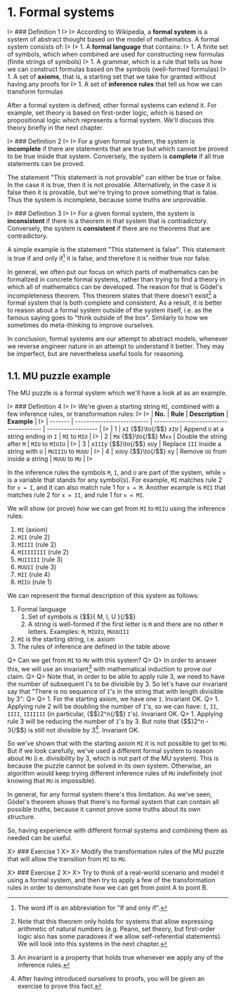 # 1. Formal systems

I> ### Definition 1
I>
I> According to Wikipedia, a **formal system** is a system of abstract thought based on the model of mathematics. A formal system consists of:
I>
I> 1. A **formal language** that contains:
I>     1. A finite set of symbols, which when combined are used for constructing new formulas (finite strings of symbols)
I>     1. A grammar, which is a rule that tells us how we can construct formulas based on the symbols (well-formed formulas)
I> 1. A set of **axioms**, that is, a starting set that we take for granted without having any proofs for
I> 1. A set of **inference rules** that tell us how we can transform formulas

After a formal system is defined, other formal systems can extend it. For example, set theory is based on first-order logic, which is based on propositional logic which represents a formal system. We'll discuss this theory briefly in the next chapter.

I> ### Definition 2
I>
I> For a given formal system, the system is **incomplete** if there are statements that are true but which cannot be proved to be true inside that system. Conversely, the system is **complete** if all true statements can be proved.

The statement "This statement is not provable" can either be true or false. In the case it is true, then it is not provable. Alternatively, in the case it is false then it is provable, but we're trying to prove something that is false. Thus the system is incomplete, because some truths are unprovable.

I> ### Definition 3
I>
I> For a given formal system, the system is **inconsistent** if there is a theorem in that system that is contradictory. Conversely, the system is **consistent** if there are no theorems that are contradictory.

A simple example is the statement "This statement is false". This statement is true if and only if[^ch1n1] it is false, and therefore it is neither true nor false.

In general, we often put our focus on which parts of mathematics can be formalized in concrete formal systems, rather than trying to find a theory in which all of mathematics can be developed. The reason for that is G&#246;del's incompleteness theorem. This theorem states that there doesn't exist[^ch1n2] a formal system that is both complete and consistent. As a result, it is better to reason about a formal system outside of the system itself, i.e. as the famous saying goes to "think outside of the box". Similarly to how we sometimes do meta-thinking to improve ourselves.

In conclusion, formal systems are our attempt to abstract models, whenever we reverse engineer nature in an attempt to understand it better. They may be imperfect, but are nevertheless useful tools for reasoning.

## 1.1. MU puzzle example

The MU puzzle is a formal system which we'll have a look at as an example.

I> ### Definition 4
I>
I> We're given a starting string `MI`, combined with a few inference rules, or transformation rules:
I>
I> | **No.** | **Rule**                   | **Description**                        | **Example**        |
I> | ------- | -------------------------- | -------------------------------------- | ------------------ |
I> | 1       | x`I` {$$}\to{/$$} x`IU`    | Append `U` at a string ending in `I`   | `MI` to `MIU`      |
I> | 2       | `M`x {$$}\to{/$$} M`xx`    | Double the string after `M`            | `MIU` to `MIUIU`   |
I> | 3       | x`III`y {$$}\to{/$$} x`U`y | Replace `III` inside a string with `U` | `MUIIIU` to `MUUU` |
I> | 4       | x`UU`y {$$}\to{/$$} xy     | Remove `UU` from inside a string       | `MUUU` to `MU`     |
I>

In the inference rules the symbols `M`, `I`, and `U` are part of the system, while `x` is a variable that stands for any symbol(s). For example, `MI` matches rule 2 for `x = I`, and it can also match rule 1 for `x = M`. Another example is `MII` that matches rule 2 for `x = II`, and rule 1 for `x = MI`.

We will show (or prove) how we can get from `MI` to `MIIU` using the inference rules:

1. `MI` (axiom)
1. `MII` (rule 2)
1. `MIIII` (rule 2)
1. `MIIIIIIII` (rule 2)
1. `MUIIIII` (rule 3)
1. `MUUII` (rule 3)
1. `MII` (rule 4)
1. `MIIU` (rule 1)

We can represent the formal description of this system as follows:

1. Formal language
    1. Set of symbols is {$$}\{ M, I, U \}{/$$}
    1. A string is well-formed if the first letter is `M` and there are no other `M` letters. Examples: `M`, `MIUIU`, `MUUUIII`
1. `MI` is the starting string, i.e. axiom
1. The rules of inference are defined in the table above

Q> Can we get from `MI` to `MU` with this system?
Q>
Q> In order to answer this, we will use an invariant[^ch1n3] with mathematical induction to prove our claim.
Q>
Q> Note that, in order to be able to apply rule 3, we need to have the number of subsequent I's to be divisible by 3. So let's have our invariant say that "There is no sequence of `I`'s in the string that with length divisible by 3":
Q>
Q> 1. For the starting axiom, we have one `I`. Invariant OK.
Q> 1. Applying rule 2 will be doubling the number of `I`'s, so we can have: `I`, `II`, `IIII`, `IIIIIII` (in particular, {$$}2^n{/$$} `I`'s). Invariant OK.
Q> 1. Applying rule 3 will be reducing the number of `I`'s by 3. But note that {$$}2^n - 3{/$$} is still not divisible by 3[^ch1n4]. Invariant OK.

So we've shown that with the starting axiom `MI` it is not possible to get to `MU`. But if we look carefully, we've used a different formal system to reason about `MU` (i.e. divisibility by 3, which is not part of the MU system). This is because the puzzle cannot be solved in its own system. Otherwise, an algorithm would keep trying different inference rules of `MU` indefinitely (not knowing that `MU` is impossible).

In general, for any formal system there's this limitation. As we've seen, G&#246;del's theorem shows that there's no formal system that can contain all possible truths, because it cannot prove some truths about its own structure.

So, having experience with different formal systems and combining them as needed can be useful.

X> ### Exercise 1
X>
X> Modify the transformation rules of the MU puzzle that will allow the transition from `MI` to `MU`.

X> ### Exercise 2
X>
X> Try to think of a real-world scenario and model it using a formal system, and then try to apply a few of the transformation rules in order to demonstrate how we can get from point A to point B.

[^ch1n1]: The word iff is an abbreviation for "If and only if".

[^ch1n2]: Note that this theorem only holds for systems that allow expressing arithmetic of natural numbers (e.g. Peano, set theory, but first-order logic also has some paradoxes if we allow self-referential statements). We will look into this systems in the next chapter.

[^ch1n3]: An invariant is a property that holds true whenever we apply any of the inference rules.

[^ch1n4]: After having introduced ourselves to proofs, you will be given an exercise to prove this fact.
